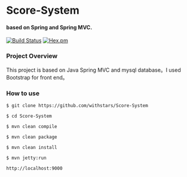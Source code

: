 # Score-System
#### based on Spring and Spring MVC.
[![Build Status](https://travis-ci.org/withstars/Books-Management-System.svg?branch=master)](https://travis-ci.org/withstars/Books-Management-System)
[![Hex.pm](https://img.shields.io/hexpm/l/plug.svg)](https://github.com/withstars/Books-Management-System)
### Project Overview
This project is based on Java Spring MVC and mysql database。I used Bootstrap for front end。
### How to use
```
$ git clone https://github.com/withstars/Score-System

$ cd Score-System

$ mvn clean compile

$ mvn clean package

$ mvn clean install

$ mvn jetty:run

http://localhost:9000
```
